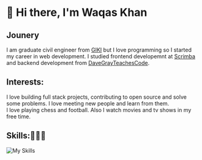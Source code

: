 # 👋 Hi there, I'm Waqas Khan 

## Jounery
I am graduate civil engineer from [GIKI](https://giki.edu.pk/) but I love programming so I started my career in web development. I studied frontend developemnt at [Scrimba](scrimba.com) and backend development from [DaveGrayTeachesCode](https://www.youtube.com/@DaveGrayTeachesCode).

## Interests:
I love building full stack projects, contributing to open source and solve some problems. I love meeting new people and learn from them.<br/>
I love playing chess and football. Also I watch movies and tv shows in my free time.

## Skills:🎯💪🤸

![My Skills](https://skillicons.dev/icons?i=html,css,nodejs,react,next,typescript,tailwindcss,planetscale,prisma,mongodb,mysql,express)

<!-- ## Projects Respository : 
### HTML/CSS/JavaScript Solo Projects -->
<!-- <details>
    <summary>Scrimba Javascript Solo Projects:</summary> -->
  <!-- ### Scrimba Solo Projects: -->
  <!-- <p> Scrimba provides solo projects throughout the career path which is performed on your own without the instructer guidence</p>
  <nav class="list" >
  <li>Crypto and Weather App | <a href='https://wagaskon.github.io/Crypto-and-Weather-App-as-Extension/'  target=”_blank”>  Deployed Site link </a> | <a href='https://github.com/wagaskon/Crypto-and-Weather-App-as-Extension' target=”_blank”> Repository files</a></li><br>

  <nav class="list" >
  <li>Units Converter Extension |<a href='https://wagaskon.github.io/Unit-Converter-Extension/'  target=”_blank”>  Deployed Site link </a> | <a href='https://github.com/wagaskon/Unit-Converter-Externsion' target=”_blank”>Repository files</a></li><br>

  <li>Bookmarking Browser Extension |<a href='https://wagaskon.github.io/Bookmarking-BrowserExtension/'  target=”_blank”>  Deployed Site link </a> | <a href='https://github.com/wagaskon/Browser-Extension' target=”_blank”>Repository files</a></li><br>

  <li>Random Password Generator |<a href='https://wagaskon.github.io/Random-Password-Generator/'  target=”_blank”>  Deployed Site link </a> | <a href='https://github.com/wagaskon/Random-Password-Generator' target=”_blank”>Repository files</a></li><br>

  <li>Basket Ball Game |<a href='https://wagaskon.github.io/Basket-Ball-Game/'  target=”_blank”>  Deployed Site link </a> |<a  href='https://github.com/wagaskon/Basket-Ball-Game' target=”_blank”>Repository files</a></li><br>


  <li>Visit Pakistan Sample Site |<a href='https://wagaskon.github.io/Visit-Pakistan/'  target=”_blank”>  Deployed Site link </a> |<a  href='https://github.com/wagaskon/Visit-Pakistan' target=”_blank”>Repository files</a><br>
  
 </nav>         -->
<!-- </details> -->

<!-- <details>
    <summary>Scrimba React Solo Projects:</summary> -->
  <!-- ### Scrimba React Solo Projects: -->
  <!-- ### React Projects: -->
  <!-- <p> Scrimba provides solo projects throughout the career path which is performed on your own without the instructer guidence</p> -->
  <!-- <nav class="list" >
  <li>Business Card using react js | 
  <a href='https://businesscard-react101.netlify.app/' >  Deployed Site link </a> | 
  <a href='https://github.com/wagaskon/BusinessCard'> Repository files</a></li><br>

  <li>Tenzies Dice Game | 
  <a href='https://tenziegame101.netlify.app/' >  Deployed Site link </a> | 
  <a href='https://github.com/wagaskon/Tenzies-Games'> Repository files</a></li><br>
  </nav>        
</details> -->


<!-- ## Blogs :  -->

<!-- <details>
    <summary>HTML Blogs at DEV</summary> -->
<!-- <p>DEV.to is a community of software developers getting together to help one another out. The software industry relies on collaboration and networked learning.</p> -->
 <!-- ### HTML Blogs:        
<nav>
<li><a  href='https://dev.to/waqaskhan/html-tags-abbrmapareaaside-oa5'>HTML tags: Most beginner does not Know( Part 1)</a></li><br>
<li><a  href='https://dev.to/waqaskhan/html-audio-explained-3jbd'>HTML tags: Most beginner does not Know ( Part 2)</a></li><br>
<li><a  href='https://dev.to/waqaskhan/html-tags-most-beginner-does-not-know-part-3-44ae'>HTML tags: Most beginner does not Know( Part 3)</a></li><br>
 

## Cerificate: 
My Frontend Career Path certificate from scrimba. 
<a  href='https://scrimba.com/certificate/ud3gNQuR/gfrontend'>Click here</a> -->

<!-- </nav>        
</details> -->


<!-- ## Cerificates and Awards

## Portfolio Link -->
